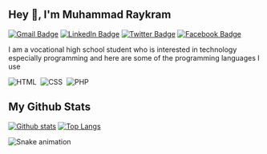 ## Hey 👋, I'm Muhammad Raykram
[![Gmail Badge](https://img.shields.io/badge/-muhammadraykram@gmail.com-EA4335?style=flat&logo=Gmail&logoColor=white&link=mailto:muhammadraykram@gmail.com)](mailto:muhammadraykram@gmail.com) 
[![LinkedIn Badge](https://img.shields.io/badge/-Muhammad--Raykram-0A66C2?style=flat&logo=linkedin&logoColor=white&link=https://linkedin.com/in/raykram)](https://linkedin.com/in/raykram) 
[![Twitter Badge](https://img.shields.io/badge/-raykramx-1DA1F2?style=flat&logo=twitter&logoColor=white&link=https://twitter.com/raykramx)](https://twitter.com/raykramx) 
[![Facebook Badge](https://img.shields.io/badge/-Muhammad--Raykram-1877F2?style=flat&logo=facebook&logoColor=white&link=https://facebook.com/raykramx)](https://facebook.com/raykramx)

I am a vocational high school student who is interested in technology especially programming and here are some of the programming languages ​​I use

![HTML](https://img.shields.io/badge/-HTML-282A36?style=flat&logo=HTML5)&nbsp;
![CSS](https://img.shields.io/badge/-CSS-282A36?style=flat&logo=CSS3&logoColor=1572B6)&nbsp;
![PHP](https://img.shields.io/badge/-PHP-282A36?style=flat&logo=PHP)&nbsp;

## My Github Stats

[![Github stats](https://github-readme-stats.vercel.app/api?username=raykram&show_icons=true&include_all_commits=true&count_private=true&&hide_border=true&bg_color=282A36&icon_color=686868&title_color=57c7ff&text_color=9aedfe&custom_title=My+Github+Stats)](https://github.com/raykram/raykram)
[![Top Langs](https://github-readme-stats.vercel.app/api/top-langs/?username=raykram&layout=compact&hide_border=true&langs_count=8&bg_color=282A36&icon_color=686868&title_color=57c7ff&text_color=9aedfe)](https://github.com/raykram/raykram)


  ![Snake animation](https://github.com/raykram/raykram/github-contribution-grid-snake.svg)

